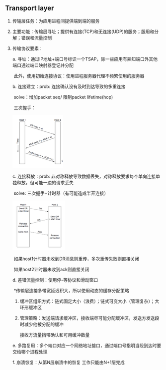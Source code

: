 ## Transport layer

1. 传输层任务：为应用进程间提供端到端的服务

2. 主要功能：传输层寻址；提供有连接(TCP)和无连接(UDP)的服务；服用和分解；错误和流量控制

3. 传输协议要素：

   a. 寻址：通过IP地址+端口号标识一个TSAP，除一些应用有熟知端口外其他端口通过端口映射器登记并分配

   ​	此外，使用初始连接协议：使用进程服务器代理不频繁使用的服务器

   b. 连接建立：prob: 连接确认没有及时到达导致的多重连接

   ​			solve：增加packet seq/ 限制packet lifetime(hop)

   ​			三次握手：

   <img src=".\images\image-20231224113058445.png" alt="image-20231224113058445" style="zoom:25%;" />

   c. 连接释放：prob: 非对称释放导致数据丢失，对称释放要求每个单向连接单独释放，但可能一边的请求丢失

   ​			solve: 三次握手+计时器（有可能造成半开连接）

   <img src=".\images\image-20231224123225372.png" alt="image-20231224123225372" style="zoom:25%;" />

   ​			如果host1计时器未收到DR消息则重传，多次重传失败则直接关闭

   ​			如果host2计时器未收到ack则直接关闭

   d. 差错流量控制：使用停-等协议和滑动窗口

   ​	*传输层连接多带宽延迟积大，所以使用动态的缓存分配策略

    1. 缓冲区组织方式：链式固定大小（浪费）；链式可变大小（管理复杂）；大环形缓冲区

    2. 管理策略：发送端请求缓冲区，接收端尽可能分配缓冲区，发送方发送段时减少他被分配的缓冲

       接收方流量捎带确认和可用缓冲数量

   e. 多路复用：多个端口对应一个网络地址接口，通过端口号指明当段到达时要交给哪个进程处理

   f. 崩溃恢复：从第N层崩溃中的恢复 工作只能由N+1层完成

   

   
   
   
   
   
   
   
   
   
   
   
   
   ​			
   
   ​			


